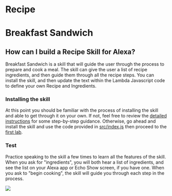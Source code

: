 # Recipe


# Breakfast Sandwich

## How can I build a Recipe Skill for Alexa? <a id="intro"></a>

Breakfast Sandwich is a skill that will guide the user through the process to prepare and cook a meal.
The skill can give the user a list of recipe ingredients, and then guide them through all the recipe steps.
You can install the skill, and then update the text within the Lambda Javascript code to define your own Recipe and Ingredients.

### Installing the skill

At this point you should be familiar with the process of installing the skill and able to get through it on your own.  If not, feel free to review the [detailed instructions](https://github.com/voicehacks/Recipe/tree/master/Detailed%20Setup%20Instructions) for some step-by-step guidance. Otherwise, go ahead and install the skill and use the code provided in [src/index.js](src/index.js) then proceed to the [first lab](https://github.com/voicehacks/Recipe/tree/master/Lab%201). 

### Test

Practice speaking to the skill a few times to learn all the features of the skill.
When you ask for "ingredients", you will both hear a list of ingredients, and see the list on your Alexa app or Echo Show screen, if you have one.
When you ask to "begin cooking", the skill will guide you through each step in the process.

<a href="Lab 1/README.md"><img src="https://m.media-amazon.com/images/G/01/mobile-apps/dex/alexa/alexa-skills-kit/tutorials/general/buttons/button_get_started._TTH_.png" /></a>
